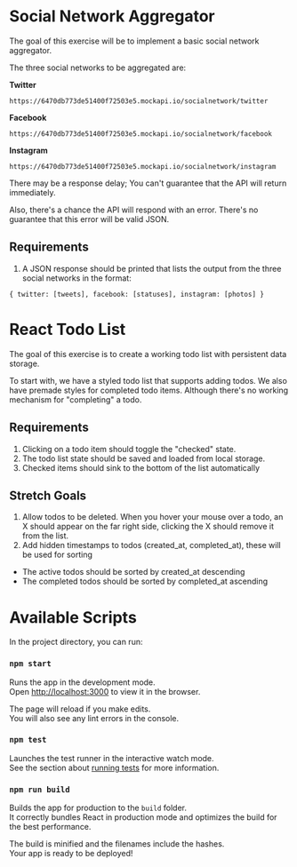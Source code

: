 # Social Network Aggregator

The goal of this exercise will be to implement a basic social network aggregator.

The three social networks to be aggregated are:

**Twitter**

`https://6470db773de51400f72503e5.mockapi.io/socialnetwork/twitter`

**Facebook**

`https://6470db773de51400f72503e5.mockapi.io/socialnetwork/facebook`

**Instagram**

`https://6470db773de51400f72503e5.mockapi.io/socialnetwork/instagram`

There may be a response delay; You can't guarantee that the API will return immediately.

Also, there's a chance the API will respond with an error. There's no guarantee that this error will be valid JSON.

## Requirements

1. A JSON response should be printed that lists the output from the three social networks in the format:

`{ twitter: [tweets], facebook: [statuses], instagram: [photos] }`

# React Todo List

The goal of this exercise is to create a working todo list with persistent data storage.

To start with, we have a styled todo list that supports adding todos. We also have premade styles for completed todo items. Although there's no working mechanism for "completing" a todo.

## Requirements

1. Clicking on a todo item should toggle the "checked" state.
2. The todo list state should be saved and loaded from local storage.
3. Checked items should sink to the bottom of the list automatically

## Stretch Goals

1. Allow todos to be deleted. When you hover your mouse over a todo, an X should appear on the far right side, clicking the X should remove it from the list.
2. Add hidden timestamps to todos (created_at, completed_at), these will be used for sorting
  - The active todos should be sorted by created_at descending
  - The completed todos should be sorted by completed_at ascending

# Available Scripts

In the project directory, you can run:

### `npm start`

Runs the app in the development mode.\
Open [http://localhost:3000](http://localhost:3000) to view it in the browser.

The page will reload if you make edits.\
You will also see any lint errors in the console.

### `npm test`

Launches the test runner in the interactive watch mode.\
See the section about [running tests](https://facebook.github.io/create-react-app/docs/running-tests) for more information.

### `npm run build`

Builds the app for production to the `build` folder.\
It correctly bundles React in production mode and optimizes the build for the best performance.

The build is minified and the filenames include the hashes.\
Your app is ready to be deployed!

